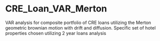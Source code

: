 # CRE_Loan_VAR_Merton
VAR analysis for composite portfolio of CRE loans utilizing the Merton geometric brownian motion with drift and diffusion.  Specific set of hotel properties chosen utilizing 2 year loans analysis
